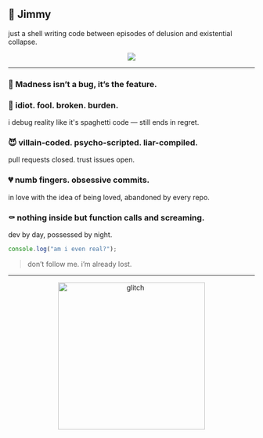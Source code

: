 ## 👤 Jimmy

just a shell writing code between episodes of delusion and existential collapse.

<p align="center">
  <img src="https://readme-typing-svg.herokuapp.com?lines=dev+by+day%2C+possessed+by+night.;console.log(%22am+i+even+real%22%3F)&center=true&width=500&height=50">
</p>

---

### 🧠 Madness isn’t a bug, it’s the feature.

### 🖤 idiot. fool. broken. burden.

i debug reality like it's spaghetti code — still ends in regret.

### 😈 villain-coded. psycho-scripted. liar-compiled.

pull requests closed. trust issues open.

### 💔 numb fingers. obsessive commits.

in love with the idea of being loved, abandoned by every repo.

### ⚰️ nothing inside but function calls and screaming.

dev by day, possessed by night.

```js
console.log("am i even real?");
```

> don’t follow me. i’m already lost.

---

<p align="center">
  <img src="https://media.giphy.com/media/QpVUMRUJGokfqXyfa1/giphy.gif" width="300" alt="glitch"/>
</p>
